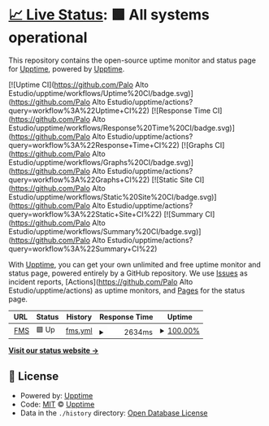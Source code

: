 # [📈 Live Status](https://upptime.github.io/upptime): <!--live status--> **🟩 All systems operational**

This repository contains the open-source uptime monitor and status page for [Upptime](https://upptime.js.org), powered by [Upptime](https://github.com/upptime/upptime).

[![Uptime CI](https://github.com/Palo Alto Estudio/upptime/workflows/Uptime%20CI/badge.svg)](https://github.com/Palo Alto Estudio/upptime/actions?query=workflow%3A%22Uptime+CI%22)
[![Response Time CI](https://github.com/Palo Alto Estudio/upptime/workflows/Response%20Time%20CI/badge.svg)](https://github.com/Palo Alto Estudio/upptime/actions?query=workflow%3A%22Response+Time+CI%22)
[![Graphs CI](https://github.com/Palo Alto Estudio/upptime/workflows/Graphs%20CI/badge.svg)](https://github.com/Palo Alto Estudio/upptime/actions?query=workflow%3A%22Graphs+CI%22)
[![Static Site CI](https://github.com/Palo Alto Estudio/upptime/workflows/Static%20Site%20CI/badge.svg)](https://github.com/Palo Alto Estudio/upptime/actions?query=workflow%3A%22Static+Site+CI%22)
[![Summary CI](https://github.com/Palo Alto Estudio/upptime/workflows/Summary%20CI/badge.svg)](https://github.com/Palo Alto Estudio/upptime/actions?query=workflow%3A%22Summary+CI%22)

With [Upptime](https://upptime.js.org), you can get your own unlimited and free uptime monitor and status page, powered entirely by a GitHub repository. We use [Issues](https://github.com/upptime/upptime/issues) as incident reports, [Actions](https://github.com/Palo Alto Estudio/upptime/actions) as uptime monitors, and [Pages](https://upptime.github.io/upptime) for the status page.

<!--start: status pages-->
<!-- This summary is generated by Upptime (https://github.com/upptime/upptime) -->
<!-- Do not edit this manually, your changes will be overwritten -->
<!-- prettier-ignore -->
| URL | Status | History | Response Time | Uptime |
| --- | ------ | ------- | ------------- | ------ |
| <img alt="" src="https://favicons.githubusercontent.com/fundacionmisangre.org" height="13"> [FMS](https://fundacionmisangre.org/) | 🟩 Up | [fms.yml](https://github.com/paloaltoestudio/fms-status/commits/HEAD/history/fms.yml) | <details><summary><img alt="Response time graph" src="./graphs/fms/response-time-week.png" height="20"> 2634ms</summary><br><a href="https://Palo Alto Estudio.github.io/upptime/history/fms"><img alt="Response time 2679" src="https://img.shields.io/endpoint?url=https%3A%2F%2Fraw.githubusercontent.com%2Fpaloaltoestudio%2Ffms-status%2FHEAD%2Fapi%2Ffms%2Fresponse-time.json"></a><br><a href="https://Palo Alto Estudio.github.io/upptime/history/fms"><img alt="24-hour response time 1879" src="https://img.shields.io/endpoint?url=https%3A%2F%2Fraw.githubusercontent.com%2Fpaloaltoestudio%2Ffms-status%2FHEAD%2Fapi%2Ffms%2Fresponse-time-day.json"></a><br><a href="https://Palo Alto Estudio.github.io/upptime/history/fms"><img alt="7-day response time 2634" src="https://img.shields.io/endpoint?url=https%3A%2F%2Fraw.githubusercontent.com%2Fpaloaltoestudio%2Ffms-status%2FHEAD%2Fapi%2Ffms%2Fresponse-time-week.json"></a><br><a href="https://Palo Alto Estudio.github.io/upptime/history/fms"><img alt="30-day response time 2268" src="https://img.shields.io/endpoint?url=https%3A%2F%2Fraw.githubusercontent.com%2Fpaloaltoestudio%2Ffms-status%2FHEAD%2Fapi%2Ffms%2Fresponse-time-month.json"></a><br><a href="https://Palo Alto Estudio.github.io/upptime/history/fms"><img alt="1-year response time 2679" src="https://img.shields.io/endpoint?url=https%3A%2F%2Fraw.githubusercontent.com%2Fpaloaltoestudio%2Ffms-status%2FHEAD%2Fapi%2Ffms%2Fresponse-time-year.json"></a></details> | <details><summary><a href="https://Palo Alto Estudio.github.io/upptime/history/fms">100.00%</a></summary><a href="https://Palo Alto Estudio.github.io/upptime/history/fms"><img alt="All-time uptime 99.82%" src="https://img.shields.io/endpoint?url=https%3A%2F%2Fraw.githubusercontent.com%2Fpaloaltoestudio%2Ffms-status%2FHEAD%2Fapi%2Ffms%2Fuptime.json"></a><br><a href="https://Palo Alto Estudio.github.io/upptime/history/fms"><img alt="24-hour uptime 100.00%" src="https://img.shields.io/endpoint?url=https%3A%2F%2Fraw.githubusercontent.com%2Fpaloaltoestudio%2Ffms-status%2FHEAD%2Fapi%2Ffms%2Fuptime-day.json"></a><br><a href="https://Palo Alto Estudio.github.io/upptime/history/fms"><img alt="7-day uptime 100.00%" src="https://img.shields.io/endpoint?url=https%3A%2F%2Fraw.githubusercontent.com%2Fpaloaltoestudio%2Ffms-status%2FHEAD%2Fapi%2Ffms%2Fuptime-week.json"></a><br><a href="https://Palo Alto Estudio.github.io/upptime/history/fms"><img alt="30-day uptime 100.00%" src="https://img.shields.io/endpoint?url=https%3A%2F%2Fraw.githubusercontent.com%2Fpaloaltoestudio%2Ffms-status%2FHEAD%2Fapi%2Ffms%2Fuptime-month.json"></a><br><a href="https://Palo Alto Estudio.github.io/upptime/history/fms"><img alt="1-year uptime 99.82%" src="https://img.shields.io/endpoint?url=https%3A%2F%2Fraw.githubusercontent.com%2Fpaloaltoestudio%2Ffms-status%2FHEAD%2Fapi%2Ffms%2Fuptime-year.json"></a></details>

<!--end: status pages-->

[**Visit our status website →**](https://upptime.github.io/upptime)

## 📄 License

- Powered by: [Upptime](https://github.com/upptime/upptime)
- Code: [MIT](./LICENSE) © [Upptime](https://upptime.js.org)
- Data in the `./history` directory: [Open Database License](https://opendatacommons.org/licenses/odbl/1-0/)

